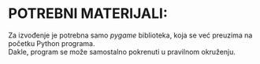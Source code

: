 # POTREBNI MATERIJALI:

Za izvođenje je potrebna samo *pygame* biblioteka, koja se već preuzima na početku Python programa.  
Dakle, program se može samostalno pokrenuti u pravilnom okruženju.
